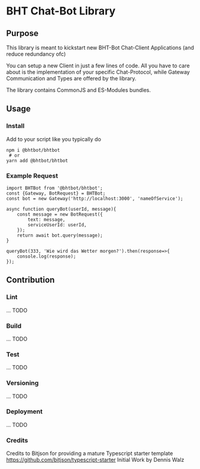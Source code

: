 # BHT Chat-Bot Library

## Purpose

This library is meant to kickstart new BHT-Bot Chat-Client Applications (and reduce redundancy ofc)

You can setup a new Client in just a few lines of code. All you have to care about is the implementation of your specific Chat-Protocol, while Gateway Communication and Types are offered by the library.

The library contains CommonJS and ES-Modules bundles.

## Usage

### Install

Add to your script like you typically do
```
npm i @bhtbot/bhtbot 
 # or
yarn add @bhtbot/bhtbot
```

### Example Request

```
import BHTBot from '@bhtbot/bhtbot';
const {Gateway, BotRequest} = BHTBot;
const bot = new Gateway('http://localhost:3000', 'nameOfService');

async function queryBot(userId, message){
    const message = new BotRequest({
        text: message,
        serviceUserId: userId,
    });
    return await bot.query(message);
}

queryBot(333, 'Wie wird das Wetter morgen?').then(response=>{
    console.log(response);
});
```

## Contribution

### Lint

... TODO

### Build

... TODO

### Test

... TODO

### Versioning

... TODO

### Deployment

... TODO

### Credits 
Credits to Bitjson for providing a mature Typescript starter template https://github.com/bitjson/typescript-starter
Initial Work by Dennis Walz
